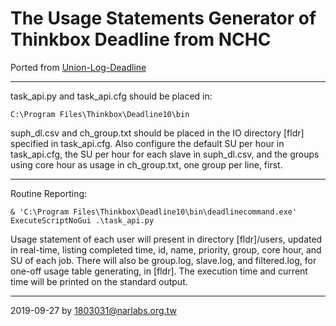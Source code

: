 # The Usage Statements Generator of Thinkbox Deadline from NCHC

Ported from [Union-Log-Deadline](https://github.com/work-nchc/Union-Log-Deadline)

---
task_api.py and task_api.cfg should be placed in:

```
C:\Program Files\Thinkbox\Deadline10\bin
```

suph_dl.csv and ch_group.txt should be placed in the IO directory [fldr] specified in task_api.cfg.  Also configure the default SU per hour in task_api.cfg, the SU per hour for each slave in suph_dl.csv, and the groups using core hour as usage in ch_group.txt, one group per line, first.

---
Routine Reporting:

```
& 'C:\Program Files\Thinkbox\Deadline10\bin\deadlinecommand.exe' ExecuteScriptNoGui .\task_api.py
```

Usage statement of each user will present in directory [fldr]/users, updated in real-time, listing completed time, id, name, priority, group, core hour, and SU of each job.  There will also be group.log, slave.log, and filtered.log, for one-off usage table generating, in [fldr].  The execution time and current time will be printed on the standard output.

---
2019-09-27 by 1803031@narlabs.org.tw
